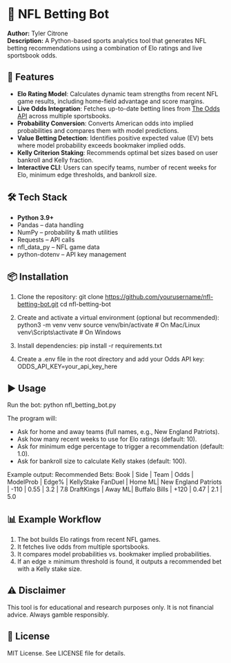 # 🏈 NFL Betting Bot
**Author:** Tyler Citrone  
**Description:** A Python-based sports analytics tool that generates NFL betting recommendations using a combination of Elo ratings and live sportsbook odds.

## 🚀 Features
- **Elo Rating Model**: Calculates dynamic team strengths from recent NFL game results, including home-field advantage and score margins.  
- **Live Odds Integration**: Fetches up-to-date betting lines from [The Odds API](https://the-odds-api.com) across multiple sportsbooks.  
- **Probability Conversion**: Converts American odds into implied probabilities and compares them with model predictions.  
- **Value Betting Detection**: Identifies positive expected value (EV) bets where model probability exceeds bookmaker implied odds.  
- **Kelly Criterion Staking**: Recommends optimal bet sizes based on user bankroll and Kelly fraction.  
- **Interactive CLI**: Users can specify teams, number of recent weeks for Elo, minimum edge thresholds, and bankroll size.

## 🛠 Tech Stack
- **Python 3.9+**  
- Pandas – data handling  
- NumPy – probability & math utilities  
- Requests – API calls  
- nfl_data_py – NFL game data  
- python-dotenv – API key management  

## 📦 Installation
1. Clone the repository:
   git clone https://github.com/yourusername/nfl-betting-bot.git
   cd nfl-betting-bot

2. Create and activate a virtual environment (optional but recommended):
   python3 -m venv venv
   source venv/bin/activate   # On Mac/Linux
   venv\Scripts\activate      # On Windows

3. Install dependencies:
   pip install -r requirements.txt

4. Create a .env file in the root directory and add your Odds API key:
   ODDS_API_KEY=your_api_key_here

## ▶️ Usage
Run the bot:
   python nfl_betting_bot.py

The program will:
- Ask for home and away teams (full names, e.g., New England Patriots).  
- Ask how many recent weeks to use for Elo ratings (default: 10).  
- Ask for minimum edge percentage to trigger a recommendation (default: 1.0).  
- Ask for bankroll size to calculate Kelly stakes (default: 100).  

Example output:
Recommended Bets:
Book         | Side   | Team                 | Odds  | ModelProb | Edge% | KellyStake
FanDuel      | Home ML| New England Patriots | -110  | 0.55      | 3.2   | 7.8
DraftKings   | Away ML| Buffalo Bills        | +120  | 0.47      | 2.1   | 5.0

## 📊 Example Workflow
1. The bot builds Elo ratings from recent NFL games.  
2. It fetches live odds from multiple sportsbooks.  
3. It compares model probabilities vs. bookmaker implied probabilities.  
4. If an edge ≥ minimum threshold is found, it outputs a recommended bet with a Kelly stake size.

## ⚠️ Disclaimer
This tool is for educational and research purposes only. It is not financial advice. Always gamble responsibly.  

## 📜 License
MIT License. See LICENSE file for details.
